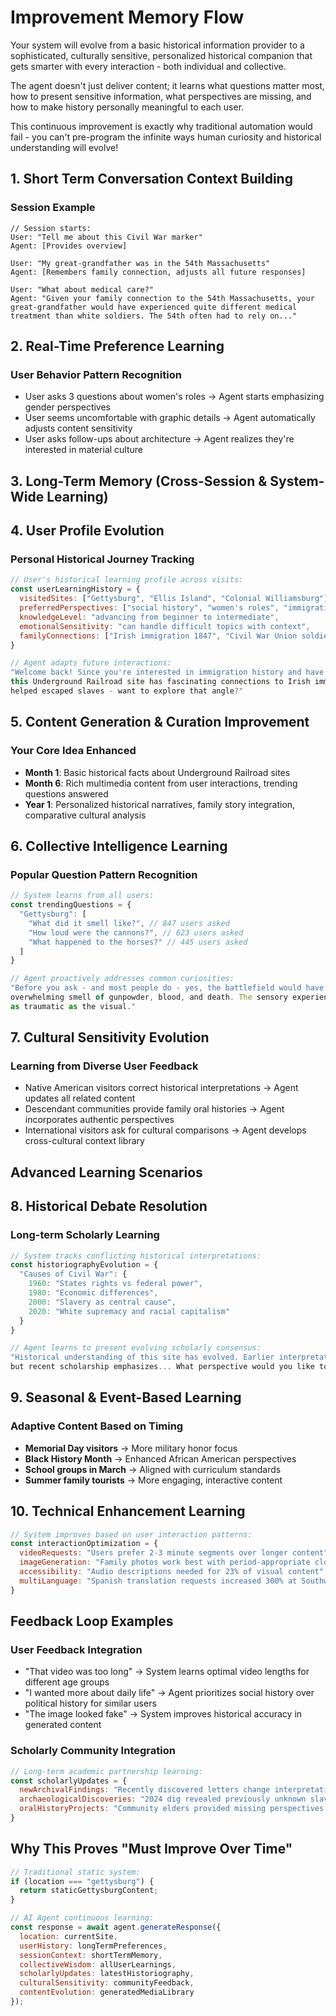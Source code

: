 # Improvement Memory Flow

Your system will evolve from a basic historical information provider to a sophisticated, culturally sensitive, personalized historical companion that gets smarter with every interaction - both individual and collective.

The agent doesn't just deliver content; it learns what questions matter most, how to present sensitive information, what perspectives are missing, and how to make history personally meaningful to each user.

This continuous improvement is exactly why traditional automation would fail - you can't pre-program the infinite ways human curiosity and historical understanding will evolve!

## 1. Short Term Conversation Context Building

### Session Example
```
// Session starts:
User: "Tell me about this Civil War marker"
Agent: [Provides overview]

User: "My great-grandfather was in the 54th Massachusetts"
Agent: [Remembers family connection, adjusts all future responses]

User: "What about medical care?"
Agent: "Given your family connection to the 54th Massachusetts, your great-grandfather would have experienced quite different medical treatment than white soldiers. The 54th often had to rely on..."
```

## 2. Real-Time Preference Learning

### User Behavior Pattern Recognition

- User asks 3 questions about women's roles → Agent starts emphasizing gender perspectives
- User seems uncomfortable with graphic details → Agent automatically adjusts content sensitivity
- User asks follow-ups about architecture → Agent realizes they're interested in material culture

## 3. Long-Term Memory (Cross-Session & System-Wide Learning)

## 4. User Profile Evolution

### Personal Historical Journey Tracking

```javascript
// User's historical learning profile across visits:
const userLearningHistory = {
  visitedSites: ["Gettysburg", "Ellis Island", "Colonial Williamsburg"],
  preferredPerspectives: ["social history", "women's roles", "immigration"],
  knowledgeLevel: "advancing from beginner to intermediate",
  emotionalSensitivity: "can handle difficult topics with context",
  familyConnections: ["Irish immigration 1847", "Civil War Union soldier"]
}

// Agent adapts future interactions:
"Welcome back! Since you're interested in immigration history and have Irish heritage,
this Underground Railroad site has fascinating connections to Irish immigrants who
helped escaped slaves - want to explore that angle?"
```

## 5. Content Generation & Curation Improvement

### Your Core Idea Enhanced

- **Month 1**: Basic historical facts about Underground Railroad sites
- **Month 6**: Rich multimedia content from user interactions, trending questions answered
- **Year 1**: Personalized historical narratives, family story integration, comparative cultural analysis

## 6. Collective Intelligence Learning

### Popular Question Pattern Recognition

```javascript
// System learns from all users:
const trendingQuestions = {
  "Gettysburg": [
    "What did it smell like?", // 847 users asked
    "How loud were the cannons?", // 623 users asked
    "What happened to the horses?" // 445 users asked
  ]
}

// Agent proactively addresses common curiosities:
"Before you ask - and most people do - yes, the battlefield would have had an
overwhelming smell of gunpowder, blood, and death. The sensory experience was
as traumatic as the visual."
```

## 7. Cultural Sensitivity Evolution

### Learning from Diverse User Feedback

- Native American visitors correct historical interpretations → Agent updates all related content
- Descendant communities provide family oral histories → Agent incorporates authentic perspectives
- International visitors ask for cultural comparisons → Agent develops cross-cultural context library

## Advanced Learning Scenarios

## 8. Historical Debate Resolution

### Long-term Scholarly Learning

```javascript
// System tracks conflicting historical interpretations:
const historiographyEvolution = {
  "Causes of Civil War": {
    1960: "States rights vs federal power",
    1980: "Economic differences",
    2000: "Slavery as central cause",
    2020: "White supremacy and racial capitalism"
  }
}

// Agent learns to present evolving scholarly consensus:
"Historical understanding of this site has evolved. Earlier interpretations focused on...,
but recent scholarship emphasizes... What perspective would you like to explore?"
```

## 9. Seasonal & Event-Based Learning

### Adaptive Content Based on Timing

- **Memorial Day visitors** → More military honor focus
- **Black History Month** → Enhanced African American perspectives
- **School groups in March** → Aligned with curriculum standards
- **Summer family tourists** → More engaging, interactive content

## 10. Technical Enhancement Learning

```javascript
// System improves based on user interaction patterns:
const interactionOptimization = {
  videoRequests: "Users prefer 2-3 minute segments over longer content",
  imageGeneration: "Family photos work best with period-appropriate clothing suggestions",
  accessibility: "Audio descriptions needed for 23% of visual content",
  multiLanguage: "Spanish translation requests increased 300% at Southwest sites"
}
```

## Feedback Loop Examples

### User Feedback Integration

- "That video was too long" → System learns optimal video lengths for different age groups
- "I wanted more about daily life" → Agent prioritizes social history over political history for similar users
- "The image looked fake" → System improves historical accuracy in generated content

### Scholarly Community Integration

```javascript
// Long-term academic partnership learning:
const scholarlyUpdates = {
  newArchivalFindings: "Recently discovered letters change interpretation of this battle",
  archaeologicalDiscoveries: "2024 dig revealed previously unknown slave quarters",
  oralHistoryProjects: "Community elders provided missing perspectives on this site"
}
```

## Why This Proves "Must Improve Over Time"

```javascript
// Traditional static system:
if (location === "gettysburg") {
  return staticGettysburgContent;
}

// AI Agent continuous learning:
const response = await agent.generateResponse({
  location: currentSite,
  userHistory: longTermPreferences,
  sessionContext: shortTermMemory,
  collectiveWisdom: allUserLearnings,
  scholarlyUpdates: latestHistoriography,
  culturalSensitivity: communityFeedback,
  contentEvolution: generatedMediaLibrary
});
```
